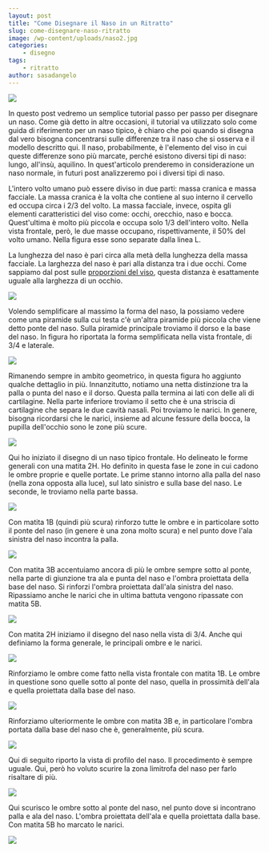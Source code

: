 ```yaml
---
layout: post
title: "Come Disegnare il Naso in un Ritratto"
slug: come-disegnare-naso-ritratto
image: /wp-content/uploads/naso2.jpg
categories:
    - disegno
tags:
    - ritratto
author: sasadangelo
---
```


![](https://www.disegnoepittura.it/wp-content/uploads/naso2.jpg)

In questo post vedremo un semplice tutorial passo per passo per disegnare un naso. Come già detto in altre occasioni, il tutorial va utilizzato solo come guida di riferimento per un naso tipico, è chiaro che poi quando si disegna dal vero bisogna concentrarsi sulle differenze tra il naso che si osserva e il modello descritto qui. Il naso, probabilmente, è l'elemento del viso in cui queste differenze sono più marcate, perché esistono diversi tipi di naso: lungo, all'insù, aquilino. In quest'articolo prenderemo in considerazione un naso normale, in futuri post analizzeremo poi i diversi tipi di naso.

L'intero volto umano può essere diviso in due parti: massa cranica e massa facciale. La massa cranica è la volta che contiene al suo interno il cervello ed occupa circa i 2/3 del volto. La massa facciale, invece, ospita gli elementi caratteristici del viso come: occhi, orecchio, naso e bocca. Quest'ultima è molto più piccola e occupa solo 1/3 dell'intero volto. Nella vista frontale, però, le due masse occupano, rispettivamente, il 50% del volto umano. Nella figura esse sono separate dalla linea L.

La lunghezza del naso è pari circa alla metà della lunghezza della massa facciale. La larghezza del naso è pari alla distanza tra i due occhi. Come sappiamo dal post sulle [proporzioni del viso](https://www.disegnoepittura.it/proporzioni-viso/), questa distanza è esattamente uguale alla larghezza di un occhio.

![](https://www.disegnoepittura.it/wp-content/uploads/naso0.jpg)

Volendo semplificare al massimo la forma del naso, la possiamo vedere come una piramide sulla cui testa c'è un'altra piramide più piccola che viene detto ponte del naso. Sulla piramide principale troviamo il dorso e la base del naso. In figura ho riportata la forma semplificata nella vista frontale, di 3/4 e laterale.

![](https://www.disegnoepittura.it/wp-content/uploads/naso1.jpg)

Rimanendo sempre in ambito geometrico, in questa figura ho aggiunto qualche dettaglio in più. Innanzitutto, notiamo una netta distinzione tra la palla o punta del naso e il dorso. Questa palla termina ai lati con delle ali di cartilagine. Nella parte inferiore troviamo il setto che è una striscia di cartilagine che separa le due cavità nasali. Poi troviamo le narici. In genere, bisogna ricordarsi che le narici, insieme ad alcune fessure della bocca, la pupilla dell'occhio sono le zone più scure.

![](https://www.disegnoepittura.it/wp-content/uploads/naso2.jpg)

Qui ho iniziato il disegno di un naso tipico frontale. Ho delineato le forme generali con una matita 2H. Ho definito in questa fase le zone in cui cadono le ombre proprie e quelle portate. Le prime stanno intorno alla palla del naso (nella zona opposta alla luce), sul lato sinistro e sulla base del naso. Le seconde, le troviamo nella parte bassa.

![](https://www.disegnoepittura.it/wp-content/uploads/naso3.jpg)

Con matita 1B (quindi più scura) rinforzo tutte le ombre e in particolare sotto il ponte del naso (in genere è una zona molto scura) e nel punto dove l'ala sinistra del naso incontra la palla.

![](https://www.disegnoepittura.it/wp-content/uploads/naso4.jpg)

Con matita 3B accentuiamo ancora di più le ombre sempre sotto al ponte, nella parte di giunzione tra ala e punta del naso e l'ombra proiettata della base del naso. Si rinforzi l'ombra proiettata dall'ala sinistra del naso. Ripassiamo anche le narici che in ultima battuta vengono ripassate con matita 5B.

![](https://www.disegnoepittura.it/wp-content/uploads/naso5.jpg)

Con matita 2H iniziamo il disegno del naso nella vista di 3/4. Anche qui definiamo la forma generale, le principali ombre e le narici.

![](https://www.disegnoepittura.it/wp-content/uploads/naso6.jpg)

Rinforziamo le ombre come fatto nella vista frontale con matita 1B. Le ombre in questione sono quelle sotto al ponte del naso, quella in prossimità dell'ala e quella proiettata dalla base del naso.

![](https://www.disegnoepittura.it/wp-content/uploads/naso7.jpg)

Rinforziamo ulteriormente le ombre con matita 3B e, in particolare l'ombra portata dalla base del naso che è, generalmente, più scura.

![](https://www.disegnoepittura.it/wp-content/uploads/naso8.jpg)

Qui di seguito riporto la vista di profilo del naso. Il procedimento è sempre uguale. Qui, però ho voluto scurire la zona limitrofa del naso per farlo risaltare di più.

![](https://www.disegnoepittura.it/wp-content/uploads/naso9.jpg)

Qui scurisco le ombre sotto al ponte del naso, nel punto dove si incontrano palla e ala del naso. L'ombra proiettata dell'ala e quella proiettata dalla base. Con matita 5B ho marcato le narici.

![](https://www.disegnoepittura.it/wp-content/uploads/naso10.jpg)
